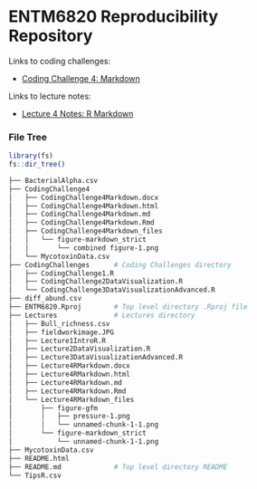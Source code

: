 # **ENTM6820 Reproducibility Repository**

Links to coding challenges: 

- [Coding Challenge 4: Markdown](CodingChallenge4/CodingChallenge4Markdown.md)

Links to lecture notes: 

- [Lecture 4 Notes: R Markdown](Lecture4RMarkdown.md)

### File Tree
```r
library(fs)
fs::dir_tree()
```

``` bash
├── BacterialAlpha.csv
├── CodingChallenge4
│   ├── CodingChallenge4Markdown.docx
│   ├── CodingChallenge4Markdown.html
│   ├── CodingChallenge4Markdown.md
│   ├── CodingChallenge4Markdown.Rmd
│   ├── CodingChallenge4Markdown_files
│   │   └── figure-markdown_strict
│   │       └── combined figure-1.png
│   └── MycotoxinData.csv
├── CodingChallenges      # Coding Challenges directory
│   ├── CodingChallenge1.R
│   ├── CodingChallenge2DataVisualization.R
│   └── CodingChallenge3DataVisualizationAdvanced.R
├── diff_abund.csv
├── ENTM6820.Rproj        # Top level directory .Rproj file
├── Lectures              # Lectures directory
│   ├── Bull_richness.csv
│   ├── fieldworkimage.JPG
│   ├── Lecture1IntroR.R
│   ├── Lecture2DataVisualization.R
│   ├── Lecture3DataVisualizationAdvanced.R
│   ├── Lecture4RMarkdown.docx
│   ├── Lecture4RMarkdown.html
│   ├── Lecture4RMarkdown.md
│   ├── Lecture4RMarkdown.Rmd
│   └── Lecture4RMarkdown_files
│       ├── figure-gfm
│       │   ├── pressure-1.png
│       │   └── unnamed-chunk-1-1.png
│       └── figure-markdown_strict
│           └── unnamed-chunk-1-1.png
├── MycotoxinData.csv
├── README.html
├── README.md             # Top level directory README
└── TipsR.csv
```
